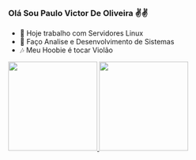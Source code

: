 ### Olá Sou Paulo Victor De Oliveira ✌️✌️

- 🔭 Hoje trabalho com Servidores Linux
- 🌱 Faço Analise e Desenvolvimento de Sistemas
- 🎶 Meu Hoobie é tocar Violão
 

<div  align="left">
  <a href="https://github.com/pvpaulo01">
  <img height="180em" src="https://github-readme-stats.vercel.app/api?username=pvpaulo01&show_icons=true&theme=dark&include_all_commits=true&count_private=true"/>
  <img height="180em" src="https://github-readme-stats.vercel.app/api/top-langs/?username=pvpaulo01&layout=compact&langs_count=7&theme=dark"/>
</div>
